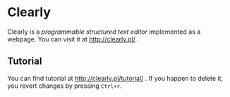 Clearly
=======

Clearly is a *programmable structured text editor* implemented as a webpage. You can visit it at http://clearly.pl/ .

Tutorial
--------
You can find tutorial at http://clearly.pl/tutorial/ . If you happen to delete it, you revert changes by pressing `Ctrl+r`.

